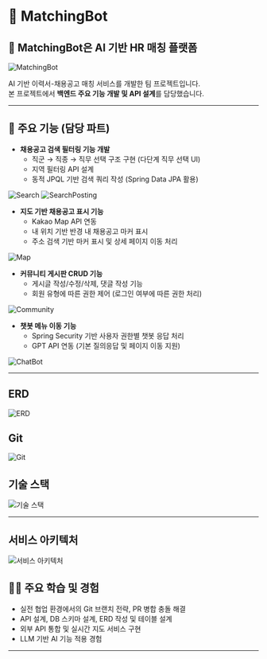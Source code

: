 # 🧩 MatchingBot 

## 🧩 MatchingBot은 AI 기반 HR 매칭 플랫폼

![MatchingBot](images/MatchingBot.png)

AI 기반 이력서-채용공고 매칭 서비스를 개발한 팀 프로젝트입니다.  
본 프로젝트에서 **백엔드 주요 기능 개발 및 API 설계**를 담당했습니다.

---

## 📌 주요 기능 (담당 파트)

- **채용공고 검색 필터링 기능 개발**
    - 직군 → 직종 → 직무 선택 구조 구현 (다단계 직무 선택 UI)
    - 지역 필터링 API 설계
    - 동적 JPQL 기반 검색 쿼리 작성 (Spring Data JPA 활용)


![Search](images/Search.png)
![SearchPosting](images/SearchPosting.png)

- **지도 기반 채용공고 표시 기능**
    - Kakao Map API 연동
    - 내 위치 기반 반경 내 채용공고 마커 표시
    - 주소 검색 기반 마커 표시 및 상세 페이지 이동 처리

![Map](images/Map.png)


- **커뮤니티 게시판 CRUD 기능**
    - 게시글 작성/수정/삭제, 댓글 작성 기능
    - 회원 유형에 따른 권한 제어 (로그인 여부에 따른 권한 처리)

![Community](images/Community.png)

- **챗봇 메뉴 이동 기능**
    - Spring Security 기반 사용자 권한별 챗봇 응답 처리
    - GPT API 연동 (기본 질의응답 및 페이지 이동 지원)

![ChatBot](images/ChatBot.png)

---

## ERD
![ERD](images/ERD.png)

## Git
![Git](images/Git.png)

## 기술 스택
![기술 스택](images/Language.png)

---

## 서비스 아키텍처
![서비스 아키텍처](images/Service.png)


## 🧑‍💻 주요 학습 및 경험

- 실전 협업 환경에서의 Git 브랜치 전략, PR 병합 충돌 해결
- API 설계, DB 스키마 설계, ERD 작성 및 테이블 설계
- 외부 API 통합 및 실시간 지도 서비스 구현
- LLM 기반 AI 기능 적용 경험

---

